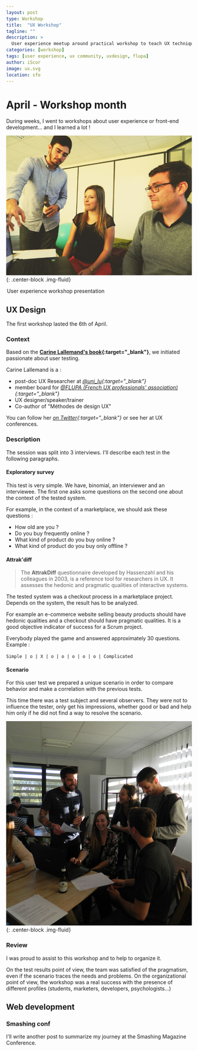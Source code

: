 ```yaml
---
layout: post
type: Workshop
title:  "UX Workshop"
tagline: ""
description: >
  User experience meetup around practical workshop to teach UX techniques to passionate using Carine Lallemand's book user tests.
categories: [workshop]
tags: [user experience, ux community, uxdesign, flupa]
author: iScor
image: ux.svg
location: sfo
---
```

# April - Workshop month

During weeks, I went to workshops about user experience or front-end development... and I learned a lot !

![FLUPA Workshop](/assets/images/intro_flupa.jpg){: .center-block .img-fluid}
<legend class="mark text-xs-center">User experience workshop presentation</legend>

## UX Design

The first workshop lasted the 6th of April.

### Context

Based on the **[Carine Lallemand's book][methode-ux]{:target="_blank"}**, we initiated passionate about user testing.

Carine Lallemand is a :

* post-doc UX Researcher at *[@uni_lu][uni-lu]{:target="_blank"}*
* member board for *[@FLUPA (French UX professionals' association)][flupa]{:target="_blank"}*
* UX designer/speaker/trainer
* Co-author of "Méthodes de design UX"

You can follow her *[on Twitter][cl-twitter]{:target="_blank"}* or see her at UX conferences.

### Description

The session was split into 3 interviews. I'll describe each test in the following paragraphs.

#### Exploratory survey

This test is very simple. We have, binomial, an interviewer and an interviewee. The first one asks some questions on the second one about the context of the tested system.

For example, in the context of a marketplace, we should ask these questions :

* How old are you ?
* Do you buy frequently online ?
* What kind of product do you buy online ?
* What kind of product do you buy only offline ?

#### Attrak'diff

> The __AttrakDiff__ questionnaire developed by Hassenzahl and his colleagues in 2003, is a reference tool for researchers in UX. It assesses the hedonic and pragmatic qualities of interactive systems.

The tested system was a checkout process in a marketplace project. Depends on the system, the result has to be analyzed.

For example an e-commerce website selling beauty products should have hedonic qualities and a checkout should have pragmatic qualities. It is a good objective indicator of success for a Scrum project.

Everybody played the game and answered approximately 30 questions. Example :

`Simple | o | X | o | o | o | o | o | Complicated`

#### Scenario

For this user test we prepared a unique scenario in order to compare behavior and make a correlation with the previous tests.

This time there was a test subject and several observers. They were not to influence the tester, only get his impressions, whether good or bad and help him only if he did not find a way to resolve the scenario.

![Workshop](/assets/images/ux-scenario.jpg){: .center-block .img-fluid}

### Review

I was proud to assist to this workshop and to help to organize it.

On the test results point of view, the team was satisfied of the pragmatism, even if the scenario traces the needs and problems.
On the organizational point of view, the workshop was a real success with the presence of different profiles (students, marketers, developers, psychologists...)

## Web development

### Smashing conf

I'll write another post to summarize my journey at the Smashing Magazine Conference.

[methode-ux]:      https://www.amazon.com/M%C3%A9thodes-design-fondamentales-concevoir-interactifs-ebook/dp/B017OFZQMU
[uni-lu]:          https://twitter.com/uni_lu
[flupa]:           http://flupa.eu/
[cl-twitter]:      https://twitter.com/Carilall
[smashing-conf]:   http://smashingconf.com/sf-2016/content/01-home/sf16.png
